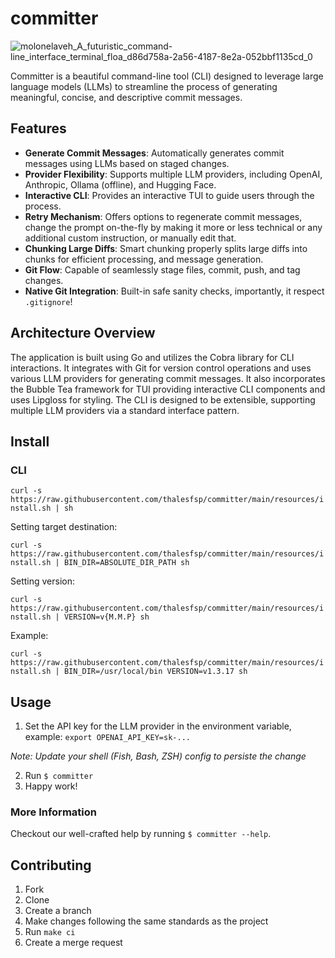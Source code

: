 # committer

![molonelaveh_A_futuristic_command-line_interface_terminal_floa_d86d758a-2a56-4187-8e2a-052bbf1135cd_0](https://github.com/user-attachments/assets/c27172d2-11f7-4e55-ae38-a3cb85673ae8)

Committer is a beautiful command-line tool (CLI) designed to leverage large language models (LLMs) to streamline the process of generating meaningful, concise, and descriptive commit messages.

## Features

- **Generate Commit Messages**: Automatically generates commit messages using LLMs based on staged changes.
- **Provider Flexibility**: Supports multiple LLM providers, including OpenAI, Anthropic, Ollama (offline), and Hugging Face.
- **Interactive CLI**: Provides an interactive TUI to guide users through the process.
- **Retry Mechanism**: Offers options to regenerate commit messages, change the prompt on-the-fly by making it more or less technical or any additional custom instruction, or manually edit that.
- **Chunking Large Diffs**: Smart chunking properly splits large diffs into chunks for efficient processing, and message generation.
- **Git Flow**: Capable of seamlessly stage files, commit, push, and tag changes.
- **Native Git Integration**: Built-in safe sanity checks, importantly, it respect `.gitignore`!

## Architecture Overview

The application is built using Go and utilizes the Cobra library for CLI interactions. It integrates with Git for version control operations and uses various LLM providers for generating commit messages. It also incorporates the Bubble Tea framework for TUI providing interactive CLI components and uses Lipgloss for styling. The CLI is designed to be extensible, supporting multiple LLM providers via a standard interface pattern.

## Install

### CLI

`curl -s https://raw.githubusercontent.com/thalesfsp/committer/main/resources/install.sh | sh`

Setting target destination:

`curl -s https://raw.githubusercontent.com/thalesfsp/committer/main/resources/install.sh | BIN_DIR=ABSOLUTE_DIR_PATH sh`

Setting version:

`curl -s https://raw.githubusercontent.com/thalesfsp/committer/main/resources/install.sh | VERSION=v{M.M.P} sh`

Example:

`curl -s https://raw.githubusercontent.com/thalesfsp/committer/main/resources/install.sh | BIN_DIR=/usr/local/bin VERSION=v1.3.17 sh`

## Usage

1. Set the API key for the LLM provider in the environment variable, example: `export OPENAI_API_KEY=sk-...` 

_Note: Update your shell (Fish, Bash, ZSH) config to persiste the change_

2. Run `$ committer`
3. Happy work!

### More Information

Checkout our well-crafted help by running `$ committer --help`.

## Contributing

1. Fork
2. Clone
3. Create a branch
4. Make changes following the same standards as the project
5. Run `make ci`
6. Create a merge request
